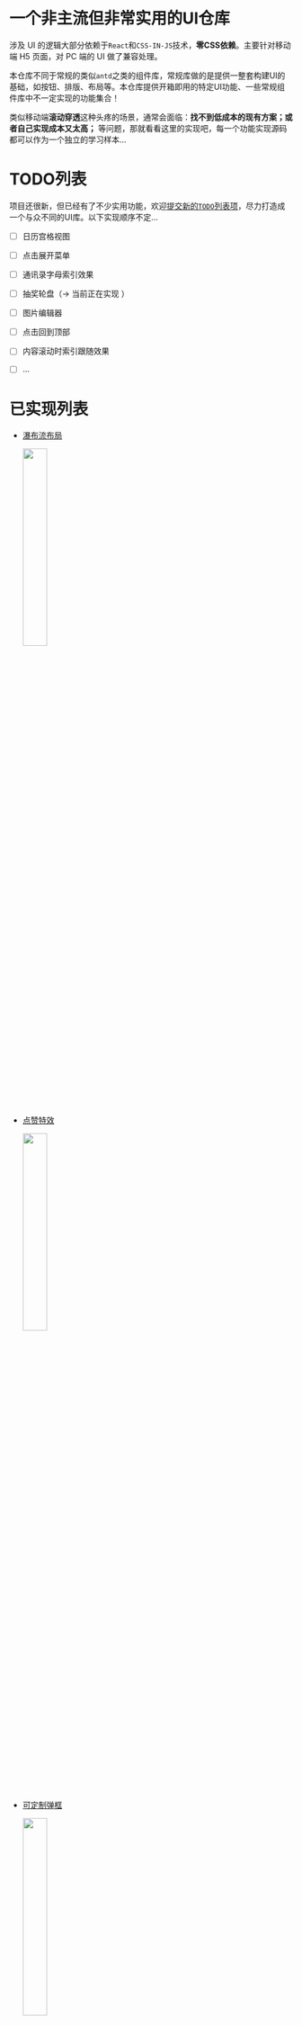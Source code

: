 # 一个非主流但非常实用的UI仓库

涉及 UI 的逻辑大部分依赖于`React`和`CSS-IN-JS`技术，**零CSS依赖**。主要针对移动端 H5 页面，对 PC 端的 UI 做了兼容处理。

本仓库不同于常规的类似`antd`之类的组件库，常规库做的是提供一整套构建UI的基础，如按钮、排版、布局等。本仓库提供开箱即用的特定UI功能、一些常规组件库中不一定实现的功能集合！


类似移动端**滚动穿透**这种头疼的场景，通常会面临：**找不到低成本的现有方案；或者自己实现成本又太高；** 等问题，那就看看这里的实现吧，每一个功能实现源码都可以作为一个独立的学习样本...

# TODO列表

项目还很新，但已经有了不少实用功能，欢迎[提交新的`TODO`列表项](https://github.com/joye61/cl-utils/issues/new)，尽力打造成一个与众不同的UI库。以下实现顺序不定...

- [ ] 日历宫格视图
- [ ] 点击展开菜单
- [ ] 通讯录字母索引效果
- [ ] 抽奖轮盘（→ 当前正在实现 ）
- [ ] 图片编辑器
- [ ] 点击回到顶部
- [ ] 内容滚动时索引跟随效果
- [ ] ...


# 已实现列表

- [瀑布流布局](./src/Waterfall/README.md)

  <p>
    <img src="assets/waterfall.gif" width="30%">
  </p>

- [点赞特效](./src/Likeit/README.md)

  <p>
    <img src="assets/likeit.gif" width="30%">
  </p>

- [可定制弹框](./src/Alert/README.md)

  <p>
    <img src="assets/alert-with-cancel.gif" width="30%">
  </p>

- [弹幕效果](./src/BulletScreen/README.md)

  <p>
    <img src="assets/bullet-screen.gif" width="30%">
  </p>

- [可响应元素](./src/Clickable/README.md)

  <p>
    <img src="assets/clickable.gif" width="30%">
  </p>

- [倒计时](./src/CountDown/README.md)

  <p>
    <img src="assets/countdown.gif" width="30%">
  </p>

- [纯JS加载](./src/Loading/README.md)

  <p>
    <img src="assets/helix-loading.gif" width="15%">
    <img src="assets/wave-loading.gif" width="15%">
  </p>


- [滚动公告](./src/RollingNotice/README.md)

  <p>
    <img src="assets/rolling-notice.gif" width="30%">
  </p>

- [防穿透滚动](./src/ScrollView/README.md)

  <p>
    <img src="assets/scroll.gif" width="30%">
  </p>

- [可定制Toast](./src/Toast/README.md)

  <p>
    <img src="assets/toast.gif" width="30%">
  </p>

- [自适应组件](./src/Normalize/README.md)

## 安装

```
npm install cl-utils
```

或

```
yarn add cl-utils
```

# ajax

```js
// 引入
import { ajax } from "cl-utils";
```

基于 [`axios`](https://github.com/axios/axios) 进行扩展，除了支持 `axios(config)` 的全部配置，还支持部分扩展参数：

```typescript
interface RequestLoadingOption extends LoadingOption<any> {
  // loading动画最小展示时长，默认1000ms
  minExistTime?: number;
}
interface RequestOption extends AxiosRequestConfig {
  // 是否展示loading动画，可以传递布尔值，也可以传递loading配置参数
  // LoadingOption 的参数选项参考Loading组件，默认: false
  loading?: RequestLoadingOption | boolean;
  // 是否在url参数后添加当前时间，禁用浏览器缓存。默认: false
  disableHttpCache?: boolean;
  // 将当前页面的URL参数透传到所有的Http请求中去
  transmitParam?: boolean;
  // 当当前页面hash的参数透传到所有的http请求中去
  transmitHashParam?: boolean;
}
```

示例：

```js
// 引入
import { is } from "cl-utils";
```

```javascript
// 1、显示默认loading动画
ajax({
  url: "https://example.com",
  loading: true,
  httpCache: true
});
// 2、配置loading动画
ajax({
  url: "https://example.com",
  loading: {
    minExistTime: 500, // 单位毫秒
    type: "helix" // 菊花loading
  },
  httpCache: true
});
```

# is

数据类型、环境等判断：

```typescript
declare const is: {
  android(): boolean;
  ios(): boolean;
  weixin(): boolean;
  QQ(): boolean;
  iphoneX(): boolean;
  touchable(): boolean;
  boolean: (value?: any) => value is boolean;
  element: (value?: any) => boolean;
  empty: (value?: any) => boolean;
  deepEqual: (value: any, other: any) => boolean;
  error: (value: any) => value is Error;
  function: (value: any) => value is (...args: any[]) => any;
  number: (value?: any) => value is number;
  plainObject: (value?: any) => boolean;
  string: (value?: any) => value is string;
  symbol: (value: any) => boolean;
  undefined: (value: any) => value is undefined;
  null: (value: any) => value is null;
};
```

# Ticker

```js
// 引入
import { Ticker } from "cl-utils";
```

基于 `requestAnimationFrame` 的简单滴答器，可以取代浏览器自带定时器

```ts
// Ticker 构造函数接受4个参数
/**
 * 单位都为毫秒
 * @param task 可以传递一个或者多个任务（任务列表）
 * @param interval 执行间隔，默认为0，代表以requestAnimationFrame的帧频执行
 * @param repeat 任务重复次数，默认为无限执行
 * @param delay 任务开始执行时的延迟时间，默认立即执行
 */
new Ticker(
  task: Task | Array<Task>,
  private interval: number = 0,
  private repeat: number = 0,
  private delay: number = 0
);
```

基于以上签名，Ticker可以取代大部分功能

```js
// 取代 setInterval()
new Ticker(()=>{}, 1000);
// 相当于
setInterval(()=>{}, 1000);

// 取代 setTimeout()
new Ticker(()=>{}, 5000, 1);
// 相当于
setTimeout(()=>{}, 5000);

// 只有一个参数相当于不断执行的requestAnimationFrame
new Ticker(()=>{
  // logic here
});
// 相当于
const frame = ()=>{
  requestAnimationFrame(frame);
  // logic here
}
requestAnimationFrame(frame);
```
